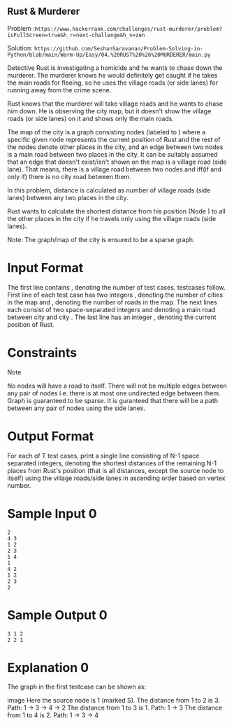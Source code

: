 ## Rust & Murderer 

Problem :```https://www.hackerrank.com/challenges/rust-murderer/problem?isFullScreen=true&h_r=next-challenge&h_v=zen```

Solution: ``` https://github.com/SeshanSaravanan/Problem-Solving-in-Python/blob/main/Warm-Up/Easy/04.%20RUST%20%26%20MURDERER/main.py ```

Detective Rust is investigating a homicide and he wants to chase down the murderer. The murderer knows he would definitely get caught if he takes the main roads for fleeing, so he uses the village roads (or side lanes) for running away from the crime scene.

Rust knows that the murderer will take village roads and he wants to chase him down. He is observing the city map, but it doesn't show the village roads (or side lanes) on it and shows only the main roads.

The map of the city is a graph consisting  nodes (labeled  to ) where a specific given node  represents the current position of Rust and the rest of the nodes denote other places in the city, and an edge between two nodes is a main road between two places in the city. It can be suitably assumed that an edge that doesn't exist/isn't shown on the map is a village road (side lane). That means, there is a village road between two nodes  and  iff(if and only if) there is no city road between them.

In this problem, distance is calculated as number of village roads (side lanes) between any two places in the city.

Rust wants to calculate the shortest distance from his position (Node ) to all the other places in the city if he travels only using the village roads (side lanes).

Note: The graph/map of the city is ensured to be a sparse graph.

# Input Format

The first line contains , denoting the number of test cases.  testcases follow.
First line of each test case has two integers , denoting the number of cities in the map and , denoting the number of roads in the map.
The next  lines each consist of two space-separated integers  and  denoting a main road between city  and city . The last line has an integer , denoting the current position of Rust.

# Constraints

Note

No nodes will have a road to itself.
There will not be multiple edges between any pair of nodes i.e. there is at most one undirected edge between them.
Graph is guaranteed to be sparse.
It is guranteed that there will be a path between any pair of nodes using the side lanes.

# Output Format

For each of T test cases, print a single line consisting of N-1 space separated integers, denoting the shortest distances of the remaining N-1 places from Rust's position (that is all distances, except the source node to itself) using the village roads/side lanes in ascending order based on vertex number.

# Sample Input 0
```
2
4 3
1 2
2 3
1 4
1
4 2
1 2
2 3
2
```
# Sample Output 0
```
3 1 2
2 2 1
```
# Explanation 0

The graph in the first testcase can be shown as:

image Here the source node is 1 (marked S).
The distance from 1 to 2 is 3. Path: 1 -> 3 -> 4 -> 2
The distance from 1 to 3 is 1. Path: 1 -> 3
The distance from 1 to 4 is 2. Path: 1 -> 3 -> 4
